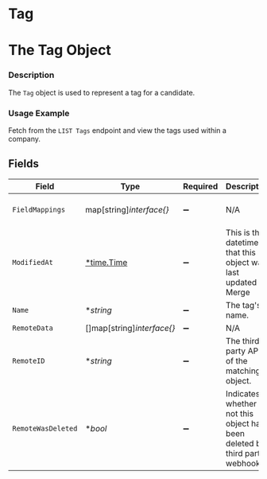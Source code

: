 # Tag

# The Tag Object
### Description
The `Tag` object is used to represent a tag for a candidate.
### Usage Example
Fetch from the `LIST Tags` endpoint and view the tags used within a company.


## Fields

| Field                                                                                                                         | Type                                                                                                                          | Required                                                                                                                      | Description                                                                                                                   | Example                                                                                                                       |
| ----------------------------------------------------------------------------------------------------------------------------- | ----------------------------------------------------------------------------------------------------------------------------- | ----------------------------------------------------------------------------------------------------------------------------- | ----------------------------------------------------------------------------------------------------------------------------- | ----------------------------------------------------------------------------------------------------------------------------- |
| `FieldMappings`                                                                                                               | map[string]*interface{}*                                                                                                      | :heavy_minus_sign:                                                                                                            | N/A                                                                                                                           | {"organization_defined_targets":{"custom_key":"custom_value"},"linked_account_defined_targets":{"custom_key":"custom_value"}} |
| `ModifiedAt`                                                                                                                  | [*time.Time](https://pkg.go.dev/time#Time)                                                                                    | :heavy_minus_sign:                                                                                                            | This is the datetime that this object was last updated by Merge                                                               | 2021-10-16T00:00:00Z                                                                                                          |
| `Name`                                                                                                                        | **string*                                                                                                                     | :heavy_minus_sign:                                                                                                            | The tag's name.                                                                                                               | High-Priority                                                                                                                 |
| `RemoteData`                                                                                                                  | []map[string]*interface{}*                                                                                                    | :heavy_minus_sign:                                                                                                            | N/A                                                                                                                           | [{"data":["Varies by platform"],"path":"/tags"}]                                                                              |
| `RemoteID`                                                                                                                    | **string*                                                                                                                     | :heavy_minus_sign:                                                                                                            | The third-party API ID of the matching object.                                                                                | 4567                                                                                                                          |
| `RemoteWasDeleted`                                                                                                            | **bool*                                                                                                                       | :heavy_minus_sign:                                                                                                            | Indicates whether or not this object has been deleted by third party webhooks.                                                |                                                                                                                               |